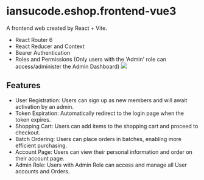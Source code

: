 # iansucode.eshop.frontend-vue3

A frontend web created by React + Vite.
+ React Router 6
+ React Reducer and Context
+ Bearer Authentication
+ Roles and Permissions (Only users with the 'Admin' role can access/administer the Admin Dashboard)
![](https://iansucode.github.io/assets/eshop/eshop-react.png)
## Features
+ User Registration: Users can sign up as new members and will await activation by an admin.
+ Token Expiration: Automatically redirect to the login page when the token expires.
+ Shopping Cart: Users can add items to the shopping cart and proceed to checkout.
+ Batch Ordering: Users can place orders in batches, enabling more efficient purchasing.
+ Account Page: Users can view their personal information and order on their account page.
+ Admin Role: Users with Admin Role can access and manage all User accounts and Orders.
